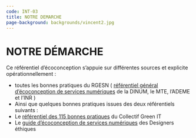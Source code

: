 ```yaml
---
code: INT-03
title: NOTRE DEMARCHE
page-background: backgrounds/vincent2.jpg
---
```

# NOTRE DÉMARCHE

Ce référentiel d’écoconception s’appuie sur différentes sources et explicite opérationnellement :

* toutes les bonnes pratiques du RGESN ( [référentiel général d’écoconception de services numériques](https://ecoresponsable.numerique.gouv.fr/publications/referentiel-general-ecoconception/) de la DINUM, le MTE, l’ADEME et l’INR )
* Ainsi que quelques bonnes pratiques issues des deux référentiels suivants :
* Le [référentiel des 115 bonnes pratiques](https://github.com/cnumr/best-practices) du Collectif Green IT
* Le [guide d’écoconception de services numériques](https://beta.designersethiques.org/fr/thematique-ecoconception/guide-d-ecoconception) des Designers éthiques

